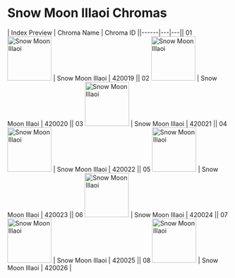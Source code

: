 # Snow Moon Illaoi Chromas

| Index  Preview | Chroma Name | Chroma ID ||------|---|---|| 01  <img src='https://raw.communitydragon.org/latest/plugins/rcp-be-lol-game-data/global/default/v1/champion-chroma-images/420/420019.png' alt='Snow Moon Illaoi' width='100'> | Snow Moon Illaoi | 420019 || 02  <img src='https://raw.communitydragon.org/latest/plugins/rcp-be-lol-game-data/global/default/v1/champion-chroma-images/420/420020.png' alt='Snow Moon Illaoi' width='100'> | Snow Moon Illaoi | 420020 || 03  <img src='https://raw.communitydragon.org/latest/plugins/rcp-be-lol-game-data/global/default/v1/champion-chroma-images/420/420021.png' alt='Snow Moon Illaoi' width='100'> | Snow Moon Illaoi | 420021 || 04  <img src='https://raw.communitydragon.org/latest/plugins/rcp-be-lol-game-data/global/default/v1/champion-chroma-images/420/420022.png' alt='Snow Moon Illaoi' width='100'> | Snow Moon Illaoi | 420022 || 05  <img src='https://raw.communitydragon.org/latest/plugins/rcp-be-lol-game-data/global/default/v1/champion-chroma-images/420/420023.png' alt='Snow Moon Illaoi' width='100'> | Snow Moon Illaoi | 420023 || 06  <img src='https://raw.communitydragon.org/latest/plugins/rcp-be-lol-game-data/global/default/v1/champion-chroma-images/420/420024.png' alt='Snow Moon Illaoi' width='100'> | Snow Moon Illaoi | 420024 || 07  <img src='https://raw.communitydragon.org/latest/plugins/rcp-be-lol-game-data/global/default/v1/champion-chroma-images/420/420025.png' alt='Snow Moon Illaoi' width='100'> | Snow Moon Illaoi | 420025 || 08  <img src='https://raw.communitydragon.org/latest/plugins/rcp-be-lol-game-data/global/default/v1/champion-chroma-images/420/420026.png' alt='Snow Moon Illaoi' width='100'> | Snow Moon Illaoi | 420026 |